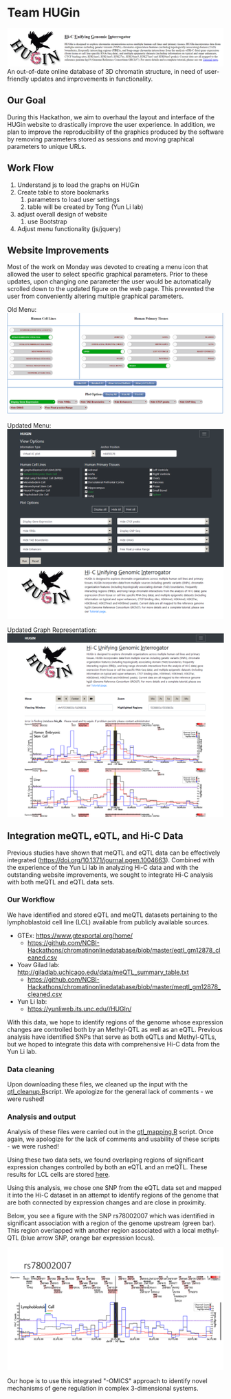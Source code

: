 # Team HUGin
![alt text](https://github.com/NCBI-Hackathons/chromatinonlinedatabase/blob/master/website_header_1.PNG "Old Website Header")
An out-of-date online database of 3D chromatin structure, in need of user-friendly updates and improvements in functionality.


## Our Goal
During this Hackathon, we aim to overhaul the layout and interface of the HUGin website to drastically improve the user experience. In addition, we plan to improve the reproducibility of the graphics produced by the software by removing parameters stored as sessions and moving graphical parameters to unique URLs.


## Work Flow
1. Understand js to load the graphs on HUGin 
2. Create table to store bookmarks 
   1. parameters to load user settings
   2. table will be created by Tong (Yun Li lab)
3. adjust overall design of website
   1. use Bootstrap
4. Adjust menu functionality (js/jquery)

## Website Improvements
Most of the work on Monday was devoted to creating a menu icon that allowed the user to select specific graphical parameters. Prior to these updates, upon changing one parameter the user would be automatically scrolled down to the updated figure on the web page. This prevented the user from conveniently altering multiple graphical parameters.

Old Menu:
![alt text](https://github.com/NCBI-Hackathons/chromatinonlinedatabase/blob/master/oldsite_1.PNG "Old Menu")

Updated Menu:
![alt text](https://github.com/NCBI-Hackathons/chromatinonlinedatabase/blob/master/hackathon2.png "New Menu")

Updated Graph Representation:
![alt text](https://github.com/NCBI-Hackathons/chromatinonlinedatabase/blob/master/hackathon1.png "New Graphs")

## Integration meQTL, eQTL, and Hi-C Data
Previous studies have shown that meQTL and eQTL data can be effectively integrated (https://doi.org/10.1371/journal.pgen.1004663). Combined with the experience of the Yun Li lab in analyzing Hi-C data and with the outstanding website improvements, we sought to integrate Hi-C analysis with both meQTL and eQTL data sets. 

### Our Workflow
We have identified and stored eQTL and meQTL datasets pertaining to the lymphoblastoid cell line (LCL) available from publicly available sources.
   - GTEx: https://www.gtexportal.org/home/
      - https://github.com/NCBI-Hackathons/chromatinonlinedatabase/blob/master/eqtl_gm12878_cleaned.csv
   - Yoav Gilad lab: http://giladlab.uchicago.edu/data/meQTL_summary_table.txt
      - https://github.com/NCBI-Hackathons/chromatinonlinedatabase/blob/master/meqtl_gm12878_cleaned.csv 
   -  Yun Li lab:
      - https://yunliweb.its.unc.edu//HUGIn/

With this data, we hope to identify regions of the genome whose expression changes are controlled both by an Methyl-QTL as well as an eQTL. Previous analysis have identified SNPs that serve as both eQTLs and Methyl-QTLs, but we hoped to integrate this data with comprehensive Hi-C data from the Yun Li lab.
### Data cleaning
Upon downloading these files, we cleaned up the input with the [qtl_cleanup.R](https://github.com/NCBI-Hackathons/chromatinonlinedatabase/blob/master/qtl_cleanup.R)script. We apologize for the general lack of comments - we were rushed!


### Analysis and output
Analysis of these files were carried out in the [qtl_mapping.R](https://github.com/NCBI-Hackathons/chromatinonlinedatabase/blob/master/qtl_mapping.R) script. Once again, we apologize for the lack of comments and usability of these scripts - we were rushed!

Using these two data sets, we found overlaping regions of significant expression changes controlled by both an eQTL and an meQTL. These results for LCL cells are stored [here](https://github.com/NCBI-Hackathons/chromatinonlinedatabase/blob/master/chromosome_all_qtl_map.csv). 

Using this analysis, we chose one SNP from the eQTL data set and mapped it into the Hi-C dataset in an attempt to identify regions of the genome that are both connected by expression changes and are close in proximity.

Below, you see a figure with the SNP rs78002007 which was identified in significant association with a region of the genome upstream (green bar). This region overlapped with another region associated with a local methyl-QTL (blue arrow SNP, orange bar expression locus). 

![alt text](https://github.com/NCBI-Hackathons/chromatinonlinedatabase/blob/master/rs78002007.png "figure 1")


Our hope is to use this integrated "-OMICS" approach to identify novel mechanisms of gene regulation in complex 3-dimensional systems.


